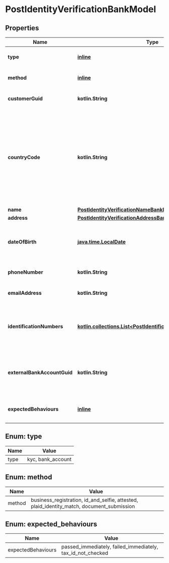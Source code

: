 
# PostIdentityVerificationBankModel

## Properties
Name | Type | Description | Notes
------------ | ------------- | ------------- | -------------
**type** | [**inline**](#Type) | The type of identity verification. | 
**method** | [**inline**](#Method) | The identity verification method. | 
**customerGuid** | **kotlin.String** | The customer&#39;s identifier. |  [optional]
**countryCode** | **kotlin.String** | The ISO 3166 country 2-Alpha country the customer is being verified in; required when method is set to &#39;id_and_selfie&#39;. If not present, will default to the Bank&#39;s configured country code. |  [optional]
**name** | [**PostIdentityVerificationNameBankModel**](PostIdentityVerificationNameBankModel.md) |  |  [optional]
**address** | [**PostIdentityVerificationAddressBankModel**](PostIdentityVerificationAddressBankModel.md) |  |  [optional]
**dateOfBirth** | [**java.time.LocalDate**](java.time.LocalDate.md) | The customer&#39;s date of birth; required when method is set to &#39;attested&#39;. |  [optional]
**phoneNumber** | **kotlin.String** | The customer&#39;s phone number. |  [optional]
**emailAddress** | **kotlin.String** | The customer&#39;s email address. |  [optional]
**identificationNumbers** | [**kotlin.collections.List&lt;PostIdentificationNumberBankModel&gt;**](PostIdentificationNumberBankModel.md) | The customer&#39;s identification numbers; required when method is set to &#39;attested&#39;. |  [optional]
**externalBankAccountGuid** | **kotlin.String** | The external bank account&#39;s identifier. Required for &#39;bank_account&#39; type. |  [optional]
**expectedBehaviours** | [**inline**](#kotlin.collections.List&lt;ExpectedBehaviours&gt;) | The optional expected behaviour to simulate. |  [optional]


<a name="Type"></a>
## Enum: type
Name | Value
---- | -----
type | kyc, bank_account


<a name="Method"></a>
## Enum: method
Name | Value
---- | -----
method | business_registration, id_and_selfie, attested, plaid_identity_match, document_submission


<a name="kotlin.collections.List<ExpectedBehaviours>"></a>
## Enum: expected_behaviours
Name | Value
---- | -----
expectedBehaviours | passed_immediately, failed_immediately, tax_id_not_checked




